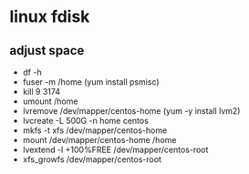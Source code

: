 # linux fdisk

## adjust space
- df -h
- fuser -m /home (yum install psmisc)
- kill 9 3174
- umount /home
- lvremove /dev/mapper/centos-home (yum -y install lvm2)
- lvcreate -L 500G -n home centos
- mkfs -t xfs /dev/mapper/centos-home
- mount /dev/mapper/centos-home /home
- lvextend -l +100%FREE /dev/mapper/centos-root
- xfs_growfs /dev/mapper/centos-root
